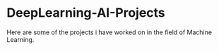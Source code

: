 # DeepLearning-AI-Projects

Here are some of the projects i have worked on in the field of Machine Learning.
